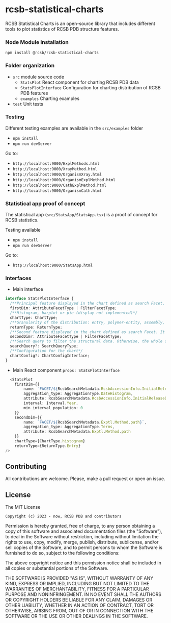 # rcsb-statistical-charts

RCSB Statistical Charts is an open-source library that includes different tools to plot statistics of RCSB PDB structure features. 

### Node Module Installation
`npm install @rcsb/rcsb-statistical-charts`

### Folder organization
- `src` module source code
  - `StatsPlot` React component for charting RCSB PDB data
  - `StatsPlotInterface` Configuration for charting distribution of RCSB PDB features
  - `examples` Charting examples
- `test` Unit tests

### Testing
Different testing examples are available in the `src/examples` folder
- `npm install`
- `npm run devServer`

Go to:

- `http://localhost:9000/ExplMethods.html`
- `http://localhost:9000/XrayMethod.html`
- `http://localhost:9000/OrganismXray.html`
- `http://localhost:9000/OrganismExplMethod.html`
- `http://localhost:9000/CathExplMethod.html`
- `http://localhost:9000/OrganismCath.html`

### Statistical app proof of concept
The statistical app (`src/StatsApp/StatsApp.tsx`) is a proof of concept for RCSB statistics. 

Testing available
- `npm install`
- `npm run devServer`

Go to:
- `http://localhost:9000/StatsApp.html`

### Interfaces
- Main interface
```typescript
interface StatsPlotInterface {
  /**Principal feature displayed in the chart defined as search Facet. It defines the magnitude associated to the domain axis*/
  firstDim: AttributeFacetType | FilterFacetType;
  /**Histogram, barplot or pie (display not implemented)*/
  chartType: ChartType;
  /**Granularity of the distribution: entry, polymer-entity, assembly, ...*/
  returnType: ReturnType;
  /**Second feature displayed in the chart defined as search Facet. It is displayed as stack bars*/
  secondDim?: AttributeFacetType | FilterFacetType;
  /**Search query to filter the structural data. Otherwise, the whole structural archive is used*/
  searchQuery?: SearchQueryType;
  /**Configuration for the chart*/
  chartConfig?: ChartConfigInterface;
}
```
- Main React component `props: StatsPlotInterface`
```typescript jsx
  <StatsPlot
    firstDim={{
        name: `FACET/${RcsbSearchMetadata.RcsbAccessionInfo.InitialReleaseDate.path}`,
        aggregation_type: AggregationType.DateHistogram,
        attribute: RcsbSearchMetadata.RcsbAccessionInfo.InitialReleaseDate.path,
        interval: Interval.Year,
        min_interval_population: 0
    }}
    secondDim={{
        name: `FACET/${RcsbSearchMetadata.Exptl.Method.path}`,
        aggregation_type: AggregationType.Terms,
        attribute: RcsbSearchMetadata.Exptl.Method.path
    }}
    chartType={ChartType.histogram}
    returnType={ReturnType.Entry}
/>
```


Contributing
---
All contributions are welcome. Please, make a pull request or open an issue.

License
---

The MIT License

    Copyright (c) 2023 - now, RCSB PDB and contributors

Permission is hereby granted, free of charge, to any person obtaining a copy
of this software and associated documentation files (the "Software"), to deal
in the Software without restriction, including without limitation the rights
to use, copy, modify, merge, publish, distribute, sublicense, and/or sell
copies of the Software, and to permit persons to whom the Software is
furnished to do so, subject to the following conditions:

The above copyright notice and this permission notice shall be included in
all copies or substantial portions of the Software.

THE SOFTWARE IS PROVIDED "AS IS", WITHOUT WARRANTY OF ANY KIND, EXPRESS OR
IMPLIED, INCLUDING BUT NOT LIMITED TO THE WARRANTIES OF MERCHANTABILITY,
FITNESS FOR A PARTICULAR PURPOSE AND NONINFRINGEMENT. IN NO EVENT SHALL THE
AUTHORS OR COPYRIGHT HOLDERS BE LIABLE FOR ANY CLAIM, DAMAGES OR OTHER
LIABILITY, WHETHER IN AN ACTION OF CONTRACT, TORT OR OTHERWISE, ARISING FROM,
OUT OF OR IN CONNECTION WITH THE SOFTWARE OR THE USE OR OTHER DEALINGS IN
THE SOFTWARE.


